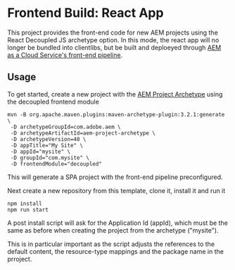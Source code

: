 # Frontend Build: React App

This project provides the front-end code for new AEM projects using the React Decoupled JS archetype option. In this mode, the react app will no longer be bundled into clientlibs, but be built and deploeyed through [AEM as a Cloud Service's front-end pipeline](https://experienceleague.adobe.com/docs/experience-manager-cloud-service/content/sites/administering/site-creation/enable-front-end-pipeline.html?lang=en).

## Usage

To get started, create a new project with the [AEM Project Archetype](https://github.com/adobe/aem-project-archetype) using the decoupled frontend module

```
mvn -B org.apache.maven.plugins:maven-archetype-plugin:3.2.1:generate \
 -D archetypeGroupId=com.adobe.aem \
 -D archetypeArtifactId=aem-project-archetype \
 -D archetypeVersion=40 \
 -D appTitle="My Site" \
 -D appId="mysite" \
 -D groupId="com.mysite" \
 -D frontendModule="decoupled"
```

This will generate a SPA project with the front-end pipeline preconfigured.

Next create a new repository from this template, clone it, install it and run it

```
npm install
npm run start
```

A post install script will ask for the Application Id (appId), which must be the same as before when creating the project from the archetype ("mysite").

This is in particular important as the script adjusts the references to the default content, the resource-type mappings and the package name in the prroject.
